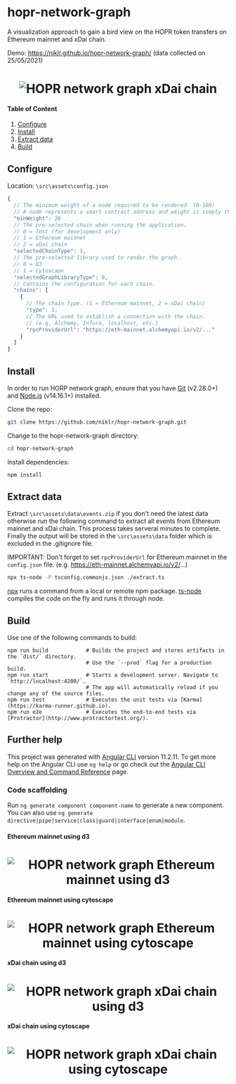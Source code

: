 # hopr-network-graph

A visualization approach to gain a bird view on the HOPR token transfers on Ethereum mainnet and xDai chain.

Demo: https://niklr.github.io/hopr-network-graph/ (data collected on 25/05/2021)

<h1 align="center">
	<img src="https://raw.githubusercontent.com/niklr/hopr-network-graph/main/images/hopr_network_graph_v0_0_3.gif" alt="HOPR network graph xDai chain">
</h1>

#### Table of Content
1. [Configure](#configure)
2. [Install](#install)
3. [Extract data](#extract)
4. [Build](#build)

## Configure <a name="configure"></a>

Location: `\src\assets\config.json`

```js
{
  // The minimum weight of a node required to be rendered. (0-100)
  // A node represents a smart contract address and weight is simply the amount of transfers. (capped at 100)
  "minWeight": 20
  // The pre-selected chain when running the application.
  // 0 = Test (for development only)
  // 1 = Ethereum mainnet
  // 2 = xDai chain
  "selectedChainType": 1,
  // The pre-selected library used to render the graph.
  // 0 = D3
  // 1 = Cytoscape
  "selectedGraphLibraryType": 0,
  // Contains the configuration for each chain.
  "chains": [
    {
      // The chain type. (1 = Ethereum mainnet, 2 = xDai chain)
      "type": 1,
      // The URL used to establish a connection with the chain. 
      // (e.g. Alchemy, Infura, localhost, etc.)
      "rpcProviderUrl": "https://eth-mainnet.alchemyapi.io/v2/..."
    }
  ]
}
```

## Install <a name="install"></a>

In order to run HORP network graph, ensure that you have [Git](https://git-scm.com/downloads) (v2.28.0+) and [Node.js](https://nodejs.org/) (v14.16.1+) installed.

Clone the repo:

```bash
git clone https://github.com/niklr/hopr-network-graph.git
```

Change to the hopr-network-graph directory:

```bash
cd hopr-network-graph
```

Install dependencies:

```bash
npm install
```

## Extract data <a name="extract"></a>

Extract `\src\assets\data\events.zip` if you don't need the latest data otherwise
run the following command to extract all events from Ethereum mainnet and xDai chain.
This process takes serveral minutes to complete.
Finally the output will be stored in the `\src\assets\data` folder which is excluded in the .gitignore file.

IMPORTANT: Don't forget to set `rpcProviderUrl` for Ethereum mainnet in the `config.json` file. (e.g. https://eth-mainnet.alchemyapi.io/v2/...)

```bash
npx ts-node -P tsconfig.commonjs.json ./extract.ts
```
[npx](https://docs.npmjs.com/cli/v7/commands/npx) runs a command from a local or remote npm package.
[ts-node](https://github.com/TypeStrong/ts-node) compiles the code on the fly and runs it through node.

## Build <a name="build"></a>

Use one of the following commands to build:

```
npm run build            # Builds the project and stores artifacts in the `dist/` directory. 
                         # Use the `--prod` flag for a production build.
npm run start            # Starts a development server. Navigate to `http://localhost:4200/`. 
                         # The app will automatically reload if you change any of the source files.
npm run test             # Executes the unit tests via [Karma](https://karma-runner.github.io).
npm run e2e              # Executes the end-to-end tests via [Protractor](http://www.protractortest.org/).
```

## Further help

This project was generated with [Angular CLI](https://github.com/angular/angular-cli) version 11.2.11.
To get more help on the Angular CLI use `ng help` or go check out the [Angular CLI Overview and Command Reference](https://angular.io/cli) page.

### Code scaffolding

Run `ng generate component component-name` to generate a new component. You can also use `ng generate directive|pipe|service|class|guard|interface|enum|module`.

#### Ethereum mainnet using d3
<h1 align="center">
	<img src="https://raw.githubusercontent.com/niklr/hopr-network-graph/main/images/hopr_network_graph_eth_d3.png" alt="HOPR network graph Ethereum mainnet using d3">
</h1>

#### Ethereum mainnet using cytoscape
<h1 align="center">
	<img src="https://raw.githubusercontent.com/niklr/hopr-network-graph/main/images/hopr_network_graph_eth_cytoscape.png" alt="HOPR network graph Ethereum mainnet using cytoscape">
</h1>

#### xDai chain using d3
<h1 align="center">
	<img src="https://raw.githubusercontent.com/niklr/hopr-network-graph/main/images/hopr_network_grap_xdai_d3.png" alt="HOPR network graph xDai chain using d3">
</h1>

#### xDai chain using cytoscape
<h1 align="center">
	<img src="https://raw.githubusercontent.com/niklr/hopr-network-graph/main/images/hopr_network_graph_xdai_cytoscape.png" alt="HOPR network graph xDai chain using cytoscape">
</h1>
